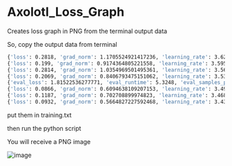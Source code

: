 # Axolotl_Loss_Graph
Creates loss graph in PNG from the terminal output data

So, copy the output data from terminal

 ```bash
{'loss': 0.2818, 'grad_norm': 1.1705524921417236, 'learning_rate': 3.627039259682899e-05, 'epoch': 2.99}
{'loss': 0.199, 'grad_norm': 0.9174364805221558, 'learning_rate': 3.595113107436394e-05, 'epoch': 2.99}
{'loss': 0.2814, 'grad_norm': 1.0354969501495361, 'learning_rate': 3.5632972661914546e-05, 'epoch': 3.0}
{'loss': 0.2069, 'grad_norm': 0.8406793475151062, 'learning_rate': 3.5315922839104975e-05, 'epoch': 3.0}
{'eval_loss': 1.81522536277771, 'eval_runtime': 5.3248, 'eval_samples_per_second': 1.69, 'eval_steps_per_second': 0.563, 'epoch': 3.0}
{'loss': 0.0866, 'grad_norm': 0.6094638109207153, 'learning_rate': 3.4999987066466263e-05, 'epoch': 3.0}
{'loss': 0.1187, 'grad_norm': 0.702708899974823, 'learning_rate': 3.468517078534224e-05, 'epoch': 3.01}
{'loss': 0.0932, 'grad_norm': 0.5664827227592468, 'learning_rate': 3.437147941779564e-05, 'epoch': 3.01}

```


put them in training.txt

then run the python script


You will receive a PNG image

![image](https://github.com/user-attachments/assets/2a1f4248-0de3-47b2-ba6d-8cde4ca1ce5f)
